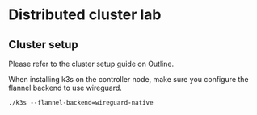 # Distributed cluster lab

## Cluster setup

Please refer to the cluster setup guide on Outline.

When installing k3s on the controller node, make sure you configure the flannel backend to use wireguard.

```shell
./k3s --flannel-backend=wireguard-native
```
